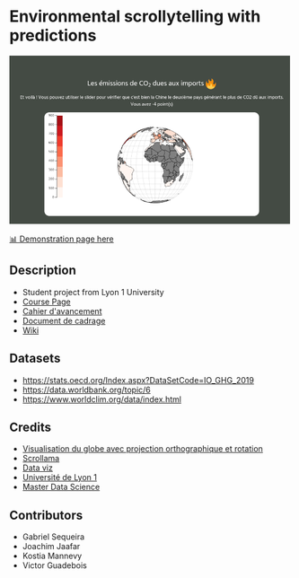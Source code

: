 # Environmental scrollytelling with predictions

![thumbnail](https://github.com/komann12/Scrollytelling_indicateurs_environnement/blob/main/thumbnail.png)

[📊 Demonstration page here](https://komann12.github.io/Scrollytelling_indicateurs_environnement/index.html)

## Description

- Student project from Lyon 1 University
- [Course Page](https://lyondataviz.github.io/teaching/lyon1-m2/2020)
- [Cahier d'avancement](https://github.com/komann12/Scrollytelling_indicateurs_environnement/wiki/Cahier-d'avancement)
- [Document de cadrage](https://github.com/komann12/Scrollytelling_indicateurs_environnement/wiki/Document-de-cadrage)
- [Wiki](https://github.com/komann12/Scrollytelling_indicateurs_environnement/wiki)

## Datasets

- https://stats.oecd.org/Index.aspx?DataSetCode=IO_GHG_2019
- https://data.worldbank.org/topic/6
- https://www.worldclim.org/data/index.html

## Credits

- [Visualisation du globe avec projection orthographique et rotation](https://www.datavis.fr/index.php?page=map-world-temperature)
- [Scrollama](https://github.com/russellgoldenberg/scrollama)
- [Data viz](https://lyondataviz.github.io/teaching/lyon1-m2/2020/projets.html)
- [Université de Lyon 1](https://www.univ-lyon1.fr/)
- [Master Data Science](http://master-info.univ-lyon1.fr/DS/)

## Contributors

- Gabriel Sequeira
- Joachim Jaafar
- Kostia Mannevy
- Victor Guadebois
